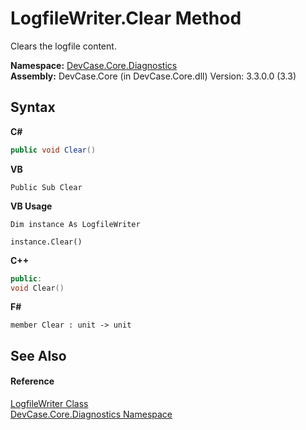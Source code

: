 # LogfileWriter.Clear Method 
 

Clears the logfile content.

**Namespace:**&nbsp;<a href="N_DevCase_Core_Diagnostics">DevCase.Core.Diagnostics</a><br />**Assembly:**&nbsp;DevCase.Core (in DevCase.Core.dll) Version: 3.3.0.0 (3.3)

## Syntax

**C#**<br />
``` C#
public void Clear()
```

**VB**<br />
``` VB
Public Sub Clear
```

**VB Usage**<br />
``` VB Usage
Dim instance As LogfileWriter

instance.Clear()
```

**C++**<br />
``` C++
public:
void Clear()
```

**F#**<br />
``` F#
member Clear : unit -> unit 

```


## See Also


#### Reference
<a href="T_DevCase_Core_Diagnostics_LogfileWriter">LogfileWriter Class</a><br /><a href="N_DevCase_Core_Diagnostics">DevCase.Core.Diagnostics Namespace</a><br />